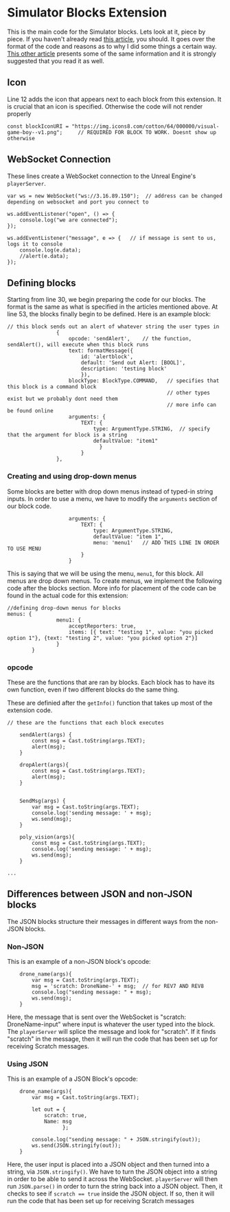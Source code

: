 # Simulator Blocks Extension

This is the main code for the Simulator blocks. Lets look at it, piece by piece. If you haven't already read [this article](https://medium.com/@hiroyuki.osaki/how-to-develop-your-own-block-for-scratch-3-0-1b5892026421), you should. It goes over the format of the code and reasons as to why I did some things a certain way. [This other article](https://github.com/LLK/scratch-vm/blob/develop/docs/extensions.md) presents some of the same information and it is strongly suggested that you read it as well.

## Icon 
Line 12 adds the icon that appears next to each block from this extension. It is crucial that an icon is specified. Otherwise the code will not render properly

```
const blockIconURI = "https://img.icons8.com/cotton/64/000000/visual-game-boy--v1.png";     // REQUIRED FOR BLOCK TO WORK. Doesnt show up otherwise
```

## WebSocket Connection
These lines create a WebSocket connection to the Unreal Engine's `playerServer`. 

```
var ws = new WebSocket("ws://3.16.89.150");  // address can be changed depending on websocket and port you connect to

ws.addEventListener("open", () => {
    console.log("we are connected");
});

ws.addEventListener("message", e => {   // if message is sent to us, logs it to console
    console.log(e.data);
    //alert(e.data);
});
```

## Defining blocks

Starting from line 30, we begin preparing the code for our blocks. The format is the same as what is specified in the articles mentioned above.
At line 53, the blocks finally begin to be defined. Here is an example block:

```
// this block sends out an alert of whatever string the user types in
                {
                    opcode: 'sendAlert',    // the function, sendAlert(), will execute when this block runs
                    text: formatMessage({
                        id: 'alertblock',
                        default: 'Send out Alert: [BOOL]',
                        description: 'testing block'
                        }),
                    blockType: BlockType.COMMAND,   // specifies that this block is a command block
                                                    // other types exist but we probably dont need them
                                                    // more info can be found online
                    arguments: {
                        TEXT: {
                            type: ArgumentType.STRING,  // specify that the argument for block is a string
                            defaultValue: "item1"
                              }       
                        }
                },
```

### Creating and using drop-down menus

Some blocks are better with drop down menus instead of typed-in string inputs. In order to use a menu, we have to modify the `arguments` section of our block code.

```
                    arguments: {
                        TEXT: {
                            type: ArgumentType.STRING,
                            defaultValue: "item 1",
                            menu: 'menu1'   // ADD THIS LINE IN ORDER TO USE MENU
                        }
                    }
```
This is saying that we will be using the menu, `menu1`, for this block. All menus are drop down menus. To create menus, we implement the following code after the blocks section. More info for placement of the code can be found in the actual code for this extension:

```
//defining drop-down menus for blocks
menus: {
                menu1: {
                    acceptReporters: true,
                    items: [{ text: "testing 1", value: "you picked option 1"}, {text: "testing 2", value: "you picked option 2"}]
                }
        }
```

### opcode

These are the functions that are ran by blocks. Each block has to have its own function, even if two different blocks do the same thing.

These are definied after the `getInfo()` function that takes up most of the extension code.

```
// these are the functions that each block executes
    
    sendAlert(args) {
        const msg = Cast.toString(args.TEXT);
        alert(msg);
    }
    
    dropAlert(args){
        const msg = Cast.toString(args.TEXT);
        alert(msg);
    }
    
    
    SendMsg(args) {
        var msg = Cast.toString(args.TEXT);
        console.log('sending message: ' + msg);
        ws.send(msg);
    }

    poly_vision(args){
        const msg = Cast.toString(args.TEXT);
        console.log('sending message: ' + msg);
        ws.send(msg);
    }
    
...    
```

## Differences between JSON and non-JSON blocks
The JSON blocks structure their messages in different ways from the non-JSON blocks.

### Non-JSON
This is an example of a non-JSON block's opcode:

```
    drone_name(args){
        var msg = Cast.toString(args.TEXT);
        msg = 'scratch: DroneName-' + msg;  // for REV7 AND REV8    
        console.log("sending message: " + msg);
        ws.send(msg);
    }
```
Here, the message that is sent over the WebSocket is "scratch: DroneName-input" where input is whatever the user typed into the block. The `playerServer` will splice the message and look for "scratch". If it finds "scratch" in the message, then it will run the code that has been set up for receiving Scratch messages.

### Using JSON

This is an example of a JSON Block's opcode:
```
    drone_name(args){
        var msg = Cast.toString(args.TEXT);

        let out = {
            scratch: true,
            Name: msg         
                  };

        console.log("sending message: " + JSON.stringify(out));
        ws.send(JSON.stringify(out));
    }
```

Here, the user input is placed into a JSON object and then turned into a string, via `JSON.stringify()`. We have to turn the JSON object into a string in order to be able to send it across the WebSocket. `playerServer` will then run `JSON.parse()` in order to turn the string back into a JSON object. Then, it checks to see if `scratch == true` inside the JSON object. If so, then it will run the code that has been set up for receiving Scratch messages

